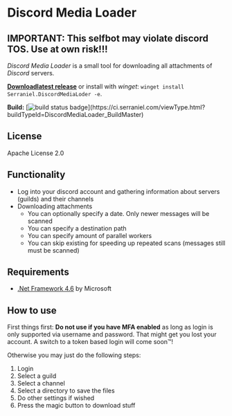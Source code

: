 # Discord Media Loader

## IMPORTANT: This selfbot may violate discord TOS. Use at own risk!!!

*Discord Media Loader* is a small tool for downloading all attachments of *Discord* servers. 

**[Downloadlatest release](https://github.com/Serraniel/DiscordMediaLoader/releases)** or install with *winget*: `winget install Serraniel.DiscordMediaLoder -e`.

**Build:** [![build status badge](https://ci.serraniel.com/app/rest/builds/buildType:(DiscordMediaLoader_BuildMaster)/statusIcon)](https://ci.serraniel.com/viewType.html?buildTypeId=DiscordMediaLoader_BuildMaster)


## License
Apache License 2.0


## Functionality
* Log into your discord account and gathering information about servers (guilds) and their channels
* Downloading attachments
  * You can optionally specify a date. Only newer messages will be scanned
  * You can specify a destination path
  * You can specify amount of parallel workers
  * You can skip existing for speeding up repeated scans (messages still must be scanned)
  
  
## Requirements
 * [.Net Framework 4.6](https://www.microsoft.com/en-us/download/details.aspx?id=48137) by Microsoft

## How to use
First things first: **Do not use if you have MFA enabled** as long as login is only supported via username and password. That might get you lost your account. A switch to a token based login will come soon™!

Otherwise you may just do the following steps:
 1. Login
 2. Select a guild
 3. Select a channel
 4. Select a directory to save the files
 5. Do other settings if wished
 6. Press the magic button to download stuff
